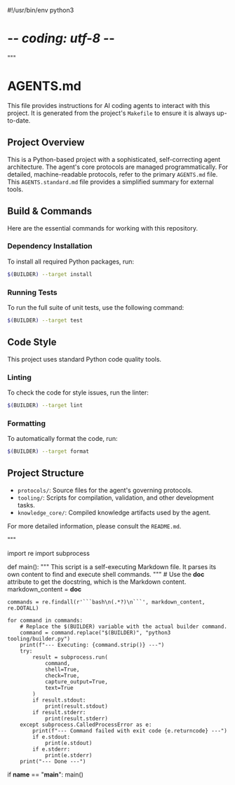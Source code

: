 #!/usr/bin/env python3
# -*- coding: utf-8 -*-

"""
# AGENTS.md

This file provides instructions for AI coding agents to interact with this project. It is generated from the project's `Makefile` to ensure it is always up-to-date.

## Project Overview

This is a Python-based project with a sophisticated, self-correcting agent architecture. The agent's core protocols are managed programmatically. For detailed, machine-readable protocols, refer to the primary `AGENTS.md` file. This `AGENTS.standard.md` file provides a simplified summary for external tools.

## Build & Commands

Here are the essential commands for working with this repository.

### Dependency Installation

To install all required Python packages, run:
```bash
$(BUILDER) --target install
```

### Running Tests

To run the full suite of unit tests, use the following command:
```bash
$(BUILDER) --target test
```

## Code Style

This project uses standard Python code quality tools.

### Linting

To check the code for style issues, run the linter:
```bash
$(BUILDER) --target lint
```

### Formatting

To automatically format the code, run:
```bash
$(BUILDER) --target format
```

## Project Structure

- `protocols/`: Source files for the agent's governing protocols.
- `tooling/`: Scripts for compilation, validation, and other development tasks.
- `knowledge_core/`: Compiled knowledge artifacts used by the agent.

For more detailed information, please consult the `README.md`.

"""

import re
import subprocess

def main():
    """
    This script is a self-executing Markdown file.
    It parses its own content to find and execute shell commands.
    """
    # Use the __doc__ attribute to get the docstring, which is the Markdown content.
    markdown_content = __doc__

    commands = re.findall(r'```bash\n(.*?)\n```', markdown_content, re.DOTALL)

    for command in commands:
        # Replace the $(BUILDER) variable with the actual builder command.
        command = command.replace("$(BUILDER)", "python3 tooling/builder.py")
        print(f"--- Executing: {command.strip()} ---")
        try:
            result = subprocess.run(
                command,
                shell=True,
                check=True,
                capture_output=True,
                text=True
            )
            if result.stdout:
                print(result.stdout)
            if result.stderr:
                print(result.stderr)
        except subprocess.CalledProcessError as e:
            print(f"--- Command failed with exit code {e.returncode} ---")
            if e.stdout:
                print(e.stdout)
            if e.stderr:
                print(e.stderr)
        print("--- Done ---")

if __name__ == "__main__":
    main()
